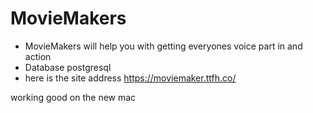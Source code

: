 # MovieMakers
* MovieMakers will help you with getting everyones voice part in and action
* Database postgresql
* here is the site address https://moviemaker.ttfh.co/

working good on the new mac
